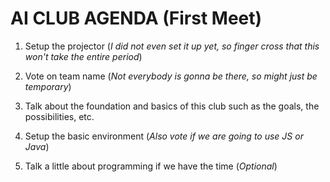 # AI CLUB AGENDA (First Meet)
1. Setup the projector (*I did not even set it up yet, so finger cross that this won't take the entire period*)

2. Vote on team name (*Not everybody is gonna be there, so might just be temporary*)

3. Talk about the foundation and basics of this club such as the goals, the possibilities, etc.

4. Setup the basic environment (*Also vote if we are going to use JS or Java*)

5. Talk a little about programming if we have the time (*Optional*)
